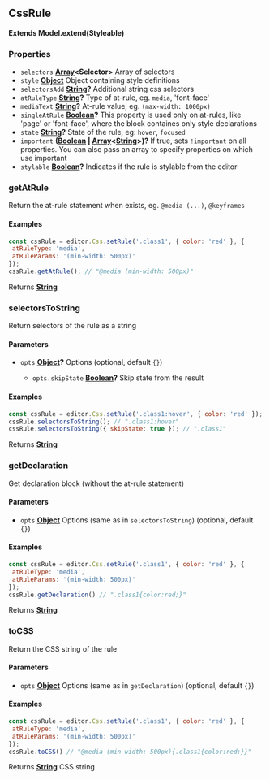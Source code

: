 <!-- Generated by documentation.js. Update this documentation by updating the source code. -->

## CssRule

**Extends Model.extend(Styleable)**

### Properties

*   `selectors` **[Array][1]\<Selector>** Array of selectors
*   `style` **[Object][2]** Object containing style definitions
*   `selectorsAdd` **[String][3]?** Additional string css selectors
*   `atRuleType` **[String][3]?** Type of at-rule, eg. `media`, 'font-face'
*   `mediaText` **[String][3]?** At-rule value, eg. `(max-width: 1000px)`
*   `singleAtRule` **[Boolean][4]?** This property is used only on at-rules, like 'page' or 'font-face', where the block containes only style declarations
*   `state` **[String][3]?** State of the rule, eg: `hover`, `focused`
*   `important` **([Boolean][4] | [Array][1]<[String][3]>)?** If true, sets `!important` on all properties. You can also pass an array to specify properties on which use important
*   `stylable` **[Boolean][4]?** Indicates if the rule is stylable from the editor

### getAtRule

Return the at-rule statement when exists, eg. `@media (...)`, `@keyframes`

#### Examples

```javascript
const cssRule = editor.Css.setRule('.class1', { color: 'red' }, {
 atRuleType: 'media',
 atRuleParams: '(min-width: 500px)'
});
cssRule.getAtRule(); // "@media (min-width: 500px)"
```

Returns **[String][3]** 

### selectorsToString

Return selectors of the rule as a string

#### Parameters

*   `opts` **[Object][2]?** Options (optional, default `{}`)

    *   `opts.skipState` **[Boolean][4]?** Skip state from the result

#### Examples

```javascript
const cssRule = editor.Css.setRule('.class1:hover', { color: 'red' });
cssRule.selectorsToString(); // ".class1:hover"
cssRule.selectorsToString({ skipState: true }); // ".class1"
```

Returns **[String][3]** 

### getDeclaration

Get declaration block (without the at-rule statement)

#### Parameters

*   `opts` **[Object][2]** Options (same as in `selectorsToString`) (optional, default `{}`)

#### Examples

```javascript
const cssRule = editor.Css.setRule('.class1', { color: 'red' }, {
 atRuleType: 'media',
 atRuleParams: '(min-width: 500px)'
});
cssRule.getDeclaration() // ".class1{color:red;}"
```

Returns **[String][3]** 

### toCSS

Return the CSS string of the rule

#### Parameters

*   `opts` **[Object][2]** Options (same as in `getDeclaration`) (optional, default `{}`)

#### Examples

```javascript
const cssRule = editor.Css.setRule('.class1', { color: 'red' }, {
 atRuleType: 'media',
 atRuleParams: '(min-width: 500px)'
});
cssRule.toCSS() // "@media (min-width: 500px){.class1{color:red;}}"
```

Returns **[String][3]** CSS string

[1]: https://developer.mozilla.org/docs/Web/JavaScript/Reference/Global_Objects/Array

[2]: https://developer.mozilla.org/docs/Web/JavaScript/Reference/Global_Objects/Object

[3]: https://developer.mozilla.org/docs/Web/JavaScript/Reference/Global_Objects/String

[4]: https://developer.mozilla.org/docs/Web/JavaScript/Reference/Global_Objects/Boolean
